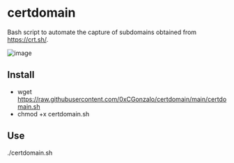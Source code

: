 # certdomain
Bash script to automate the capture of subdomains obtained from https://crt.sh/.

![image](https://user-images.githubusercontent.com/43796175/199108754-9d611c3d-4996-4804-b765-6a69e73d5d60.png)

## Install

- wget https://raw.githubusercontent.com/0xCGonzalo/certdomain/main/certdomain.sh
- chmod +x certdomain.sh

## Use

./certdomain.sh
